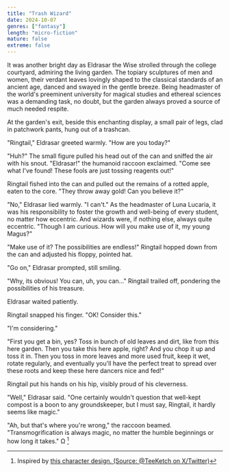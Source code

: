 ```yaml
---
title: "Trash Wizard"
date: 2024-10-07
genres: ["fantasy"]
length: "micro-fiction"
mature: false
extreme: false
---
```

It was another bright day as Eldrasar the Wise strolled through the college courtyard, admiring the living garden. The topiary sculptures of men and women, their verdant leaves lovingly shaped to the classical standards of an ancient age, danced and swayed in the gentle breeze. Being headmaster of the world's preeminent university for magical studies and ethereal sciences was a demanding task, no doubt, but the garden always proved a source of much needed respite.

At the garden's exit, beside this enchanting display, a small pair of legs, clad in patchwork pants, hung out of a trashcan.

"Ringtail," Eldrasar greeted warmly. "How are you today?"

"Huh?" The small figure pulled his head out of the can and sniffed the air with his snout. "Eldrasar!" the humanoid raccoon exclaimed. "Come see what I've found! These fools are just tossing reagents out!"

Ringtail fished into the can and pulled out the remains of a rotted apple, eaten to the core. "They throw away gold! Can you believe it?"

"No," Eldrasar lied warmly. "I can't." As the headmaster of Luna Lucaria, it was his responsibility to foster the growth and well-being of every student, no matter how eccentric. And wizards were, if nothing else, always quite eccentric. "Though I am curious. How will you make use of it, my young Magus?"

"Make use of it? The possibilities are endless!" Ringtail hopped down from the can and adjusted his floppy, pointed hat. 

"Go on," Eldrasar prompted, still smiling.

"Why, its obvious! You can, uh, you can..." Ringtail trailed off, pondering the possibilities of his treasure.

Eldrasar waited patiently.

Ringtail snapped his finger. "OK! Consider this."

"I'm considering." 

"First you get a bin, yes? Toss in bunch of old leaves and dirt, like from this here garden. Then you take this here apple, right?  And you chop it up and toss it in. Then you toss in more leaves and more used fruit, keep it wet, rotate regularly, and eventually you'll have the perfect treat to spread over these roots and keep these here dancers nice and fed!"

Ringtail put his hands on his hip, visibly proud of his cleverness. 

"Well," Eldrasar said. "One certainly wouldn't question that well-kept compost is a boon to any groundskeeper, but I must say, Ringtail, it hardly seems like magic."

"Ah, but that's where you're wrong," the raccoon beamed. "Transmogrification is always magic, no matter the humble beginnings or how long it takes." Ω [^1]
[^1]:Inspired by [this character design. (Source: @TeeKetch on X/Twitter)](/images/trash_wizard.jpg)
